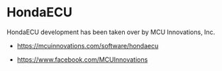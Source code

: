 # HondaECU

HondaECU development has been taken over by MCU Innovations, Inc.

* https://mcuinnovations.com/software/hondaecu

* https://www.facebook.com/MCUInnovations
